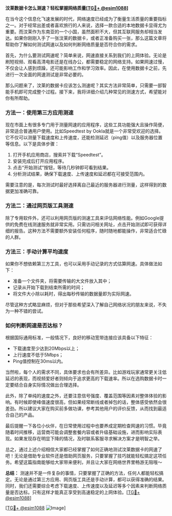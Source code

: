 **汶莱数据卡怎么测速？轻松掌握网络质量[[TG💪+ @esim1088](https://t.me/s/esim1088)]**

在当今这个信息化飞速发展的时代，网络速度已经成为了衡量生活质量的重要指标之一。对于经常出差或者喜欢旅行的人来说，选择一款合适的本地数据卡显得尤为重要。而汶莱作为东南亚的一个小国，虽然面积不大，但其互联网服务却相当发达。如果你刚刚入手了一张汶莱的数据卡，或者正准备购买一张，那么这篇文章将帮助你了解如何测试网速以及如何判断网络质量是否符合你的需求。

首先，为什么要测试网速呢？简单来说，网速直接关系到我们的上网体验。无论是刷短视频、观看高清电影还是在线办公，都需要稳定的网络支持。如果网速过慢，不仅会让人感到烦躁，还可能影响工作和学习效率。因此，在使用数据卡之前，先进行一次全面的网速测试是非常必要的。

那么问题来了，汶莱的数据卡应该怎么测速呢？其实方法非常简单，只需要一部智能手机即可完成整个过程。接下来，我将详细介绍几种常见的测速方式，希望能对你有所帮助。

### 方法一：使用第三方应用测速

现在市面上有很多专门用于测量网速的应用程序，这些工具功能强大且操作简便，非常适合普通用户使用。比如Speedtest by Ookla就是一个非常受欢迎的选择。它不仅可以测量下载速度和上传速度，还能检测延迟（ping值）以及服务器位置等信息。以下是具体步骤：

1. 打开手机应用商店，搜索并下载“Speedtest”。
2. 安装完成后打开应用程序。
3. 点击“开始测试”按钮，等待几秒钟即可看到结果。
4. 分析测试结果，确保下载速度、上传速度和延迟都在可接受范围内。

需要注意的是，每次测试时最好选择离自己最近的服务器进行测量，这样得到的数据更加准确可靠。

### 方法二：通过网页版工具测速

除了专用软件外，还可以利用网页版的测速工具来评估网络性能。例如Google提供的免费在线测速服务就非常实用。只需访问相关网址，点击开始测试即可获得详细的报告。这种方法不需要额外安装任何程序，随时随地都能操作，非常适合忙碌的人群。

### 方法三：手动计算平均速度

如果你不想依赖第三方工具，也可以采用手动记录的方式估算网速。具体做法如下：
- 准备一个文件夹，将需要传输的大文件放入其中；
- 记录从开始下载到结束所需的时间；
- 将文件大小除以耗时，得出每秒传输的数据量即为实际网速。

尽管这种方式略显麻烦，但对于那些希望深入了解自己网络状况的朋友来说，不失为一种不错的尝试。

### 如何判断网速是否达标？

根据国际通用标准，一般情况下，良好的移动宽带连接应该具备以下特征：
- 下载速度至少达到20Mbps以上；
- 上行速度不低于5Mbps；
- Ping值控制在30ms以内。

当然啦，每个人的需求不同，具体要求也会有所差异。比如游戏玩家通常更关注低延迟的表现，而视频爱好者则倾向于追求更高的下载速率。所以在选购数据卡时一定要结合自身实际情况做出合理选择。

此外，除了单纯的速度之外，还要注意信号强度、覆盖范围等因素对整体体验的影响。有时候即使峰值速度很高，但如果经常断线或者掉包的话，整体感受依然会很差劲。所以建议大家在购买前多做功课，参考其他用户的评价反馈，从而找到最适合自己的产品。

最后提醒一下各位小伙伴，在日常使用过程中也要养成定期检查网速的习惯。毕竟随着时间推移，运营商可能会调整套餐内容或者升级基础设施，进而影响实际表现。如果发现存在明显下降的情况，及时联系客服寻求解决方案才是明智之举。

总之，通过上述介绍相信大家都已经掌握了如何正确地测试汶莱数据卡的网速了吧！无论是借助专业软件还是借助网页服务，只要掌握了技巧就能轻松搞定这项任务。希望这篇指南能够给大家带来便利，并且让大家在网络世界里畅游无阻哦～

**总结：** 测速并不是一件复杂的事情，只要掌握了正确的方法，任何人都能轻松搞定。无论是通过第三方应用、网页版工具还是手动计算，都可以获得准确的结果。同时，我们还需要综合考虑下载速度、上传速度以及延迟等多个因素来判断网络质量是否达标。只有这样才能真正享受到高速稳定的上网体验。[[TG💪+ @esim1088](https://t.me/s/esim1088)]

[[TG💪+ @esim1088](https://t.me/s/esim1088) ![Image](https://i.postimg.cc/4NQfJmqS/Snipaste-2025-05-13-00-14-12.png)]